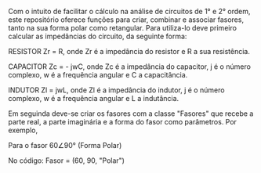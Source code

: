 Com o intuito de facilitar o cálculo na análise de circuitos de 1° e 2° ordem, este repositório oferece funções para criar, combinar e associar fasores, tanto na sua forma polar como retangular.
Para utiliza-lo deve primeiro calcular as impedâncias do circuito, da seguinte forma:

RESISTOR 
Zr = R, onde Zr é a impedância do resistor e R a sua resistência.

CAPACITOR 
Zc = - jwC, onde Zc é a impedância do capacitor, j é o número complexo, w é a frequência angular e C a capacitância.

INDUTOR 
Zl = jwL, onde Zl é a impedância do indutor, j é o número complexo, w é a frequência angular e L a indutância.

Em seguinda deve-se criar os fasores com a classe "Fasores" que recebe a parte real, a parte imaginária e a forma do fasor como parâmetros. Por exemplo, 

Para o fasor 60∠90° (Forma Polar)

No código:
Fasor = (60, 90, "Polar")
